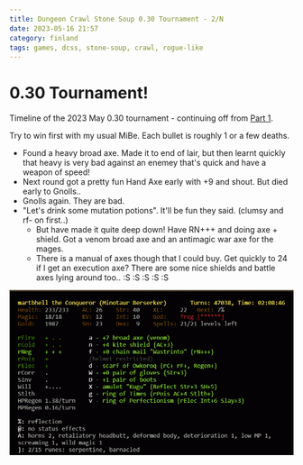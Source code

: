 ```yaml
---
title: Dungeon Crawl Stone Soup 0.30 Tournament - 2/N
date: 2023-05-16 21:57
category: finland
tags: games, dcss, stone-soup, crawl, rogue-like
---
```


0.30 Tournament!
===

Timeline of the 2023 May 0.30 tournament - continuing off from [Part 1](dungeon-crawl-stone-soup-030-tournament).

Try to win first with my usual MiBe. Each bullet is roughly 1 or a few deaths.

- Found a heavy broad axe. Made it to end of lair, but then learnt quickly that heavy is very bad against an enemey that's quick and have a weapon of speed!
- Next round got a pretty fun Hand Axe early with +9 and shout. But died early to Gnolls..
- Gnolls again. They are bad.
- "Let's drink some mutation potions". It'll be fun they said. (clumsy and rf- on first..)
  - But have made it quite deep down! Have RN+++ and doing axe + shield. Got a venom broad axe and an antimagic war axe for the mages.
  - There is a manual of axes though that I could buy. Get quickly to 24 if I get an execution axe? There are some nice shields and battle axes lying around too.. :S :S :S :S :S


[![MiBe](images/crawl_030_1.png "2 runes")](images/crawl_030_1.png)
